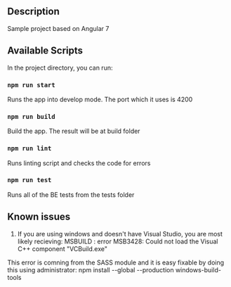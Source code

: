 ## Description

Sample project based on
Angular 7

## Available Scripts

In the project directory, you can run:

### `npm run start`

Runs the app into develop mode. The port which it uses is 4200

### `npm run build`

Build the app. The result will be at build folder

### `npm run lint`

Runs linting script and checks the code for errors

### `npm run test`

Runs all of the BE tests from the tests folder

## Known issues

1. If you are using windows and doesn't have Visual Studio, you are most likely recieving:
    MSBUILD : error MSB3428: Could not load the Visual C++ component "VCBuild.exe" 

This error is comning from the SASS module and it is easy fixable by doing this using administrator:
    npm install --global --production windows-build-tools